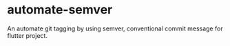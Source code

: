 # automate-semver

An automate git tagging by using semver, conventional commit message for flutter project.

